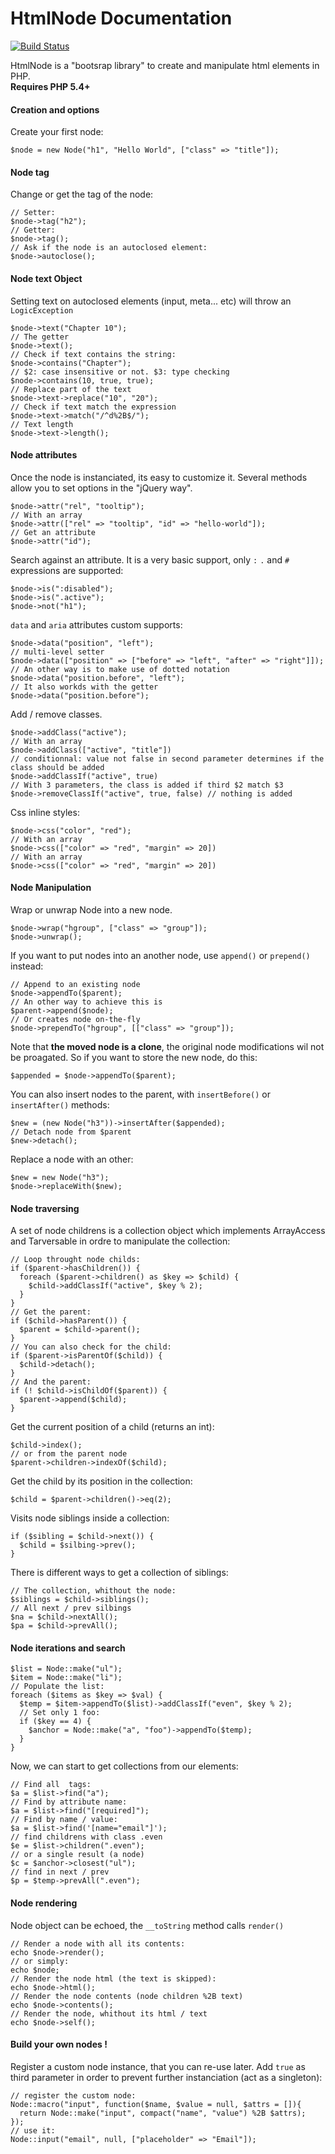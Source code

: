 # HtmlNode Documentation

[![Build Status](https://travis-ci.org/ronan-gloo/html-node.png)](https://travis-ci.org/ronan-gloo/html-node)

HtmlNode is a "bootsrap library" to create and manipulate html elements in PHP.  
**Requires PHP 5.4+** 

#### Creation and options

Create your first node:

    $node = new Node("h1", "Hello World", ["class" => "title"]);
    
    

#### Node tag

Change or get the tag of the node:

    // Setter:
    $node->tag("h2");
    // Getter:
    $node->tag();
    // Ask if the node is an autoclosed element:
    $node->autoclose();
    
    

#### Node text Object

Setting text on autoclosed elements (input, meta... etc) will throw an `LogicException`

    $node->text("Chapter 10");
    // The getter
    $node->text();
    // Check if text contains the string:
    $node->contains("Chapter");
    // $2: case insensitive or not. $3: type checking
    $node->contains(10, true, true);
    // Replace part of the text
    $node->text->replace("10", "20");
    // Check if text match the expression
    $node->text->match("/^d%2B$/");
    // Text length
    $node->text->length();
    
    

#### Node attributes

Once the node is instanciated, its easy to customize it. Several methods allow you to set options in the "jQuery way".

    $node->attr("rel", "tooltip");
    // With an array
    $node->attr(["rel" => "tooltip", "id" => "hello-world"]);
    // Get an attribute
    $node->attr("id");
    
    

Search against an attribute. It is a very basic support, only `:` `.` and `#` expressions are supported:

    $node->is(":disabled");
    $node->is(".active");
    $node->not("h1");
    
    

`data` and `aria` attributes custom supports:

    $node->data("position", "left");
    // multi-level setter
    $node->data(["position" => ["before" => "left", "after" => "right"]]);
    // An other way is to make use of dotted notation
    $node->data("position.before", "left");
    // It also workds with the getter
    $node->data("position.before");
    
    

Add / remove classes.

    $node->addClass("active");
    // With an array
    $node->addClass(["active", "title"])
    // conditionnal: value not false in second parameter determines if the class should be added
    $node->addClassIf("active", true)
    // With 3 parameters, the class is added if third $2 match $3
    $node->removeClassIf("active", true, false) // nothing is added
    
    

Css inline styles:

    $node->css("color", "red");
    // With an array
    $node->css(["color" => "red", "margin" => 20])
    // With an array
    $node->css(["color" => "red", "margin" => 20])
    
    

#### Node Manipulation

Wrap or unwrap Node into a new node.

    $node->wrap("hgroup", ["class" => "group"]);
    $node->unwrap();
    
    

If you want to put nodes into an another node, use `append()` or `prepend()` instead:

    // Append to an existing node
    $node->appendTo($parent);
    // An other way to achieve this is
    $parent->append($node);
    // Or creates node on-the-fly
    $node->prependTo("hgroup", [["class" => "group"]);
    
    

Note that **the moved node is a clone**, the original node modifications wil not be proagated. So if you want to store the new node, do this:

    $appended = $node->appendTo($parent);
    
    

You can also insert nodes to the parent, with `insertBefore()` or `insertAfter()` methods:

    $new = (new Node("h3"))->insertAfter($appended);
    // Detach node from $parent
    $new->detach();
    
    

Replace a node with an other:

    $new = new Node("h3");
    $node->replaceWith($new);
    
    

#### Node traversing

A set of node childrens is a collection object which implements ArrayAccess and Tarversable in ordre to manipulate the collection:

    // Loop throught node childs:
    if ($parent->hasChildren()) {
      foreach ($parent->children() as $key => $child) {
        $child->addClassIf("active", $key % 2);
      }
    }
    // Get the parent:
    if ($child->hasParent()) {
      $parent = $child->parent();
    }
    // You can also check for the child:
    if ($parent->isParentOf($child)) {
      $child->detach();
    }
    // And the parent:
    if (! $child->isChildOf($parent)) {
      $parent->append($child);
    }
    
    

Get the current position of a child (returns an int):

    $child->index();
    // or from the parent node
    $parent->children->indexOf($child);
    
    

Get the child by its position in the collection:

    $child = $parent->children()->eq(2);
    
    

Visits node siblings inside a collection:

    if ($sibling = $child->next()) {
      $child = $silbing->prev();
    }
    
    

There is different ways to get a collection of siblings:

    // The collection, whithout the node:
    $siblings = $child->siblings();
    // All next / prev silbings
    $na = $child->nextAll();
    $pa = $child->prevAll();
    
    

#### Node iterations and search

    $list = Node::make("ul");
    $item = Node::make("li");
    // Populate the list:
    foreach ($items as $key => $val) {
      $temp = $item->appendTo($list)->addClassIf("even", $key % 2);
      // Set only 1 foo:
      if ($key == 4) {
        $anchor = Node::make("a", "foo")->appendTo($temp);
      }
    }
    
    

Now, we can start to get collections from our elements:

    // Find all  tags:
    $a = $list->find("a");
    // Find by attribute name:
    $a = $list->find("[required]");
    // Find by name / value:
    $a = $list->find('[name="email"]');
    // find childrens with class .even
    $e = $list->children(".even");
    // or a single result (a node)
    $c = $anchor->closest("ul");
    // find in next / prev
    $p = $temp->prevAll(".even");
    
    

#### Node rendering

Node object can be echoed, the `__toString` method calls `render()`

    // Render a node with all its contents:
    echo $node->render();
    // or simply:
    echo $node;
    // Render the node html (the text is skipped):
    echo $node->html();
    // Render the node contents (node children %2B text)
    echo $node->contents();
    // Render the node, whithout its html / text
    echo $node->self();
    
    

#### Build your own nodes !

Register a custom node instance, that you can re-use later. Add `true` as third parameter in order to prevent further instanciation (act as a singleton):

    // register the	custom node:
    Node::macro("input", function($name, $value = null, $attrs = []){
      return Node::make("input", compact("name", "value") %2B $attrs);
    });
    // use it:
    Node::input("email", null, ["placeholder" => "Email"]); 
